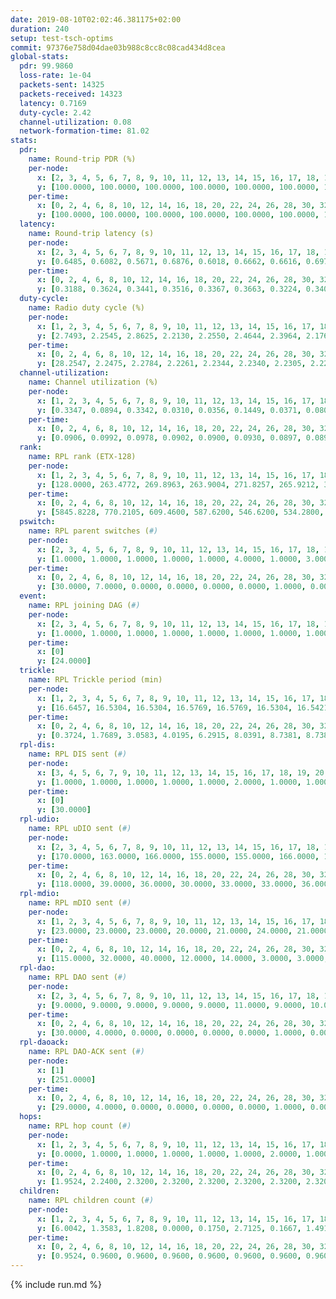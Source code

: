 ```yaml
---
date: 2019-08-10T02:02:46.381175+02:00
duration: 240
setup: test-tsch-optims
commit: 97376e758d04dae03b988c8cc8c08cad434d8cea
global-stats:
  pdr: 99.9860
  loss-rate: 1e-04
  packets-sent: 14325
  packets-received: 14323
  latency: 0.7169
  duty-cycle: 2.42
  channel-utilization: 0.08
  network-formation-time: 81.02
stats:
  pdr:
    name: Round-trip PDR (%)
    per-node:
      x: [2, 3, 4, 5, 6, 7, 8, 9, 10, 11, 12, 13, 14, 15, 16, 17, 18, 19, 20, 21, 22, 23, 24, 25]
      y: [100.0000, 100.0000, 100.0000, 100.0000, 100.0000, 100.0000, 100.0000, 100.0000, 100.0000, 100.0000, 100.0000, 100.0000, 100.0000, 100.0000, 100.0000, 100.0000, 99.8395, 100.0000, 100.0000, 100.0000, 100.0000, 100.0000, 100.0000, 99.8322]
    per-time:
      x: [0, 2, 4, 6, 8, 10, 12, 14, 16, 18, 20, 22, 24, 26, 28, 30, 32, 34, 36, 38, 40, 42, 44, 46, 48, 50, 52, 54, 56, 58, 60, 62, 64, 66, 68, 70, 72, 74, 76, 78, 80, 82, 84, 86, 88, 90, 92, 94, 96, 98, 100, 102, 104, 106, 108, 110, 112, 114, 116, 118, 120, 122, 124, 126, 128, 130, 132, 134, 136, 138, 140, 142, 144, 146, 148, 150, 152, 154, 156, 158, 160, 162, 164, 166, 168, 170, 172, 174, 176, 178, 180, 182, 184, 186, 188, 190, 192, 194, 196, 198, 200, 202, 204, 206, 208, 210, 212, 214, 216, 218, 220, 222, 224, 226, 228, 230, 232, 234, 236, 238, 240]
      y: [100.0000, 100.0000, 100.0000, 100.0000, 100.0000, 100.0000, 100.0000, 99.1667, 100.0000, 100.0000, 100.0000, 100.0000, 100.0000, 100.0000, 100.0000, 100.0000, 100.0000, 100.0000, 100.0000, 100.0000, 100.0000, 100.0000, 100.0000, 100.0000, 100.0000, 100.0000, 100.0000, 100.0000, 100.0000, 100.0000, 100.0000, 100.0000, 100.0000, 100.0000, 100.0000, 100.0000, 100.0000, 100.0000, 100.0000, 100.0000, 100.0000, 100.0000, 100.0000, 100.0000, 100.0000, 100.0000, 100.0000, 100.0000, 100.0000, 100.0000, 100.0000, 100.0000, 100.0000, 100.0000, 100.0000, 100.0000, 100.0000, 100.0000, 100.0000, 100.0000, 100.0000, 100.0000, 100.0000, 100.0000, 100.0000, 100.0000, 100.0000, 100.0000, 100.0000, 100.0000, 100.0000, 100.0000, 100.0000, 100.0000, 100.0000, 100.0000, 100.0000, 100.0000, 100.0000, 100.0000, 100.0000, 100.0000, 100.0000, 100.0000, 100.0000, 100.0000, 100.0000, 100.0000, 100.0000, 100.0000, 100.0000, 100.0000, 100.0000, 100.0000, 100.0000, 100.0000, 100.0000, 100.0000, 100.0000, 100.0000, 100.0000, 100.0000, 100.0000, 100.0000, 100.0000, 100.0000, 100.0000, 100.0000, 100.0000, 100.0000, 100.0000, 100.0000, 100.0000, 99.1667, 100.0000, 100.0000, 100.0000, 100.0000, 100.0000, 100.0000, null]
  latency:
    name: Round-trip latency (s)
    per-node:
      x: [2, 3, 4, 5, 6, 7, 8, 9, 10, 11, 12, 13, 14, 15, 16, 17, 18, 19, 20, 21, 22, 23, 24, 25]
      y: [0.6485, 0.6082, 0.5671, 0.6876, 0.6018, 0.6662, 0.6616, 0.6976, 0.6348, 0.6614, 0.6665, 0.6917, 0.7312, 0.7027, 0.6852, 0.7770, 0.8099, 0.7492, 0.7196, 0.7764, 0.7305, 0.8740, 0.8984, 0.9516]
    per-time:
      x: [0, 2, 4, 6, 8, 10, 12, 14, 16, 18, 20, 22, 24, 26, 28, 30, 32, 34, 36, 38, 40, 42, 44, 46, 48, 50, 52, 54, 56, 58, 60, 62, 64, 66, 68, 70, 72, 74, 76, 78, 80, 82, 84, 86, 88, 90, 92, 94, 96, 98, 100, 102, 104, 106, 108, 110, 112, 114, 116, 118, 120, 122, 124, 126, 128, 130, 132, 134, 136, 138, 140, 142, 144, 146, 148, 150, 152, 154, 156, 158, 160, 162, 164, 166, 168, 170, 172, 174, 176, 178, 180, 182, 184, 186, 188, 190, 192, 194, 196, 198, 200, 202, 204, 206, 208, 210, 212, 214, 216, 218, 220, 222, 224, 226, 228, 230, 232, 234, 236, 238, 240]
      y: [0.3188, 0.3624, 0.3441, 0.3516, 0.3367, 0.3663, 0.3224, 0.3401, 0.3104, 0.3170, 0.3301, 0.3404, 0.3170, 0.3503, 0.3109, 0.3191, 0.3127, 0.3135, 0.3105, 0.3251, 0.3442, 0.3149, 0.3257, 0.2950, 0.3150, 0.3339, 0.3251, 0.3321, 0.3356, 0.3193, 0.3268, 0.3244, 0.3233, 0.3294, 0.3115, 0.3127, 0.3286, 0.3324, 0.3065, 0.3179, 0.3297, 0.3323, 0.3510, 0.3362, 0.3482, 0.3549, 0.3240, 0.3765, 0.3031, 0.3085, 0.3260, 0.3208, 0.3349, 0.4764, 0.5593, 0.5101, 0.3565, 0.3379, 0.3887, 0.5905, 0.8696, 0.6392, 0.5453, 0.4457, 0.3423, 0.6512, 1.0923, 0.8218, 0.5745, 0.5098, 0.4674, 0.6376, 1.2552, 1.2680, 1.0549, 0.7661, 0.6257, 0.7676, 1.2668, 1.2603, 1.2558, 1.2190, 1.0123, 0.9530, 1.2395, 1.2694, 1.2752, 1.2457, 1.2903, 1.2230, 1.2571, 1.2695, 1.2866, 1.2670, 1.2680, 1.2763, 1.2757, 1.2751, 1.2677, 1.2618, 1.2671, 1.2736, 1.2508, 1.2747, 1.2585, 1.2716, 1.2688, 1.2570, 1.2263, 1.2495, 1.2527, 1.2565, 1.2624, 1.2596, 1.2567, 1.2531, 1.2617, 1.2695, 1.2677, 1.2830, null]
  duty-cycle:
    name: Radio duty cycle (%)
    per-node:
      x: [1, 2, 3, 4, 5, 6, 7, 8, 9, 10, 11, 12, 13, 14, 15, 16, 17, 18, 19, 20, 21, 22, 23, 24, 25]
      y: [2.7493, 2.2545, 2.8625, 2.2130, 2.2550, 2.4644, 2.3964, 2.1767, 2.3493, 2.2641, 2.2877, 2.1487, 2.4262, 2.3491, 2.3172, 2.8441, 2.4195, 2.4321, 2.4572, 2.6144, 2.3923, 2.5611, 2.4064, 2.4417, 2.4046]
    per-time:
      x: [0, 2, 4, 6, 8, 10, 12, 14, 16, 18, 20, 22, 24, 26, 28, 30, 32, 34, 36, 38, 40, 42, 44, 46, 48, 50, 52, 54, 56, 58, 60, 62, 64, 66, 68, 70, 72, 74, 76, 78, 80, 82, 84, 86, 88, 90, 92, 94, 96, 98, 100, 102, 104, 106, 108, 110, 112, 114, 116, 118, 120, 122, 124, 126, 128, 130, 132, 134, 136, 138, 140, 142, 144, 146, 148, 150, 152, 154, 156, 158, 160, 162, 164, 166, 168, 170, 172, 174, 176, 178, 180, 182, 184, 186, 188, 190, 192, 194, 196, 198, 200, 202, 204, 206, 208, 210, 212, 214, 216, 218, 220, 222, 224, 226, 228, 230, 232, 234, 236, 238]
      y: [28.2547, 2.2475, 2.2784, 2.2261, 2.2344, 2.2340, 2.2305, 2.2242, 2.2106, 2.2058, 2.2072, 2.2110, 2.2121, 2.2089, 2.2484, 2.2136, 2.2206, 2.2052, 2.1863, 2.2149, 2.2203, 2.2084, 2.2053, 2.1994, 2.2002, 2.2100, 2.2111, 2.2152, 2.2296, 2.2233, 2.1958, 2.1997, 2.2141, 2.2132, 2.2151, 2.1929, 2.2074, 2.1963, 2.2008, 2.2036, 2.2207, 2.2077, 2.2121, 2.2079, 2.2065, 2.2099, 2.2189, 2.2007, 2.2173, 2.1855, 2.2058, 2.1860, 2.1873, 2.2033, 2.1945, 2.2068, 2.2015, 2.2320, 2.2123, 2.2116, 2.1938, 2.2030, 2.1846, 2.2071, 2.2031, 2.1763, 2.1891, 2.2167, 2.2125, 2.2279, 2.2042, 2.1978, 2.1630, 2.1869, 2.1984, 2.2077, 2.1958, 2.1891, 2.1970, 2.1835, 2.1840, 2.1804, 2.1890, 2.1914, 2.1853, 2.1890, 2.2057, 2.1844, 2.1944, 2.2139, 2.1881, 2.1869, 2.1896, 2.1993, 2.1957, 2.1893, 2.1931, 2.1900, 2.2064, 2.1981, 2.1912, 2.1938, 2.1943, 2.1908, 2.2164, 2.1892, 2.1859, 2.1823, 2.1576, 2.1878, 2.1811, 2.1807, 2.1773, 2.1989, 2.2008, 2.1775, 2.1915, 2.1935, 2.2006, 2.1928]
  channel-utilization:
    name: Channel utilization (%)
    per-node:
      x: [1, 2, 3, 4, 5, 6, 7, 8, 9, 10, 11, 12, 13, 14, 15, 16, 17, 18, 19, 20, 21, 22, 23, 24, 25]
      y: [0.3347, 0.0894, 0.3342, 0.0310, 0.0356, 0.1449, 0.0371, 0.0808, 0.0305, 0.0460, 0.0379, 0.0344, 0.0561, 0.0316, 0.0582, 0.2682, 0.0637, 0.0551, 0.0343, 0.0805, 0.0346, 0.0817, 0.0313, 0.0371, 0.0321]
    per-time:
      x: [0, 2, 4, 6, 8, 10, 12, 14, 16, 18, 20, 22, 24, 26, 28, 30, 32, 34, 36, 38, 40, 42, 44, 46, 48, 50, 52, 54, 56, 58, 60, 62, 64, 66, 68, 70, 72, 74, 76, 78, 80, 82, 84, 86, 88, 90, 92, 94, 96, 98, 100, 102, 104, 106, 108, 110, 112, 114, 116, 118, 120, 122, 124, 126, 128, 130, 132, 134, 136, 138, 140, 142, 144, 146, 148, 150, 152, 154, 156, 158, 160, 162, 164, 166, 168, 170, 172, 174, 176, 178, 180, 182, 184, 186, 188, 190, 192, 194, 196, 198, 200, 202, 204, 206, 208, 210, 212, 214, 216, 218, 220, 222, 224, 226, 228, 230, 232, 234, 236, 238]
      y: [0.0906, 0.0992, 0.0978, 0.0902, 0.0900, 0.0930, 0.0897, 0.0896, 0.0841, 0.0848, 0.0853, 0.0851, 0.0863, 0.0859, 0.0989, 0.0871, 0.0860, 0.0839, 0.0779, 0.0876, 0.0917, 0.0847, 0.0860, 0.0813, 0.0823, 0.0865, 0.0864, 0.0867, 0.0922, 0.0892, 0.0846, 0.0818, 0.0877, 0.0866, 0.0864, 0.0822, 0.0825, 0.0827, 0.0845, 0.0861, 0.0884, 0.0868, 0.0865, 0.0860, 0.0860, 0.0868, 0.0870, 0.0843, 0.0904, 0.0790, 0.0871, 0.0771, 0.0806, 0.0868, 0.0834, 0.0853, 0.0871, 0.0921, 0.0852, 0.0844, 0.0828, 0.0834, 0.0790, 0.0857, 0.0856, 0.0762, 0.0810, 0.0888, 0.0860, 0.0903, 0.0853, 0.0835, 0.0734, 0.0804, 0.0836, 0.0852, 0.0804, 0.0813, 0.0824, 0.0778, 0.0800, 0.0782, 0.0804, 0.0808, 0.0790, 0.0793, 0.0834, 0.0789, 0.0821, 0.0880, 0.0793, 0.0810, 0.0815, 0.0835, 0.0814, 0.0808, 0.0824, 0.0798, 0.0889, 0.0821, 0.0810, 0.0827, 0.0809, 0.0836, 0.0847, 0.0814, 0.0767, 0.0786, 0.0708, 0.0805, 0.0776, 0.0776, 0.0770, 0.0837, 0.0850, 0.0776, 0.0823, 0.0820, 0.0825, 0.0796]
  rank:
    name: RPL rank (ETX-128)
    per-node:
      x: [1, 2, 3, 4, 5, 6, 7, 8, 9, 10, 11, 12, 13, 14, 15, 16, 17, 18, 19, 20, 21, 22, 23, 24, 25]
      y: [128.0000, 263.4772, 269.8963, 263.9004, 271.8257, 265.9212, 398.7746, 271.9668, 476.0823, 408.7645, 425.5738, 406.8988, 440.4074, 588.6048, 469.2551, 416.0747, 547.2932, 713.1811, 860.0289, 558.2167, 942.0803, 849.0453, 977.1429, 988.9303, 1056.9098]
    per-time:
      x: [0, 2, 4, 6, 8, 10, 12, 14, 16, 18, 20, 22, 24, 26, 28, 30, 32, 34, 36, 38, 40, 42, 44, 46, 48, 50, 52, 54, 56, 58, 60, 62, 64, 66, 68, 70, 72, 74, 76, 78, 80, 82, 84, 86, 88, 90, 92, 94, 96, 98, 100, 102, 104, 106, 108, 110, 112, 114, 116, 118, 120, 122, 124, 126, 128, 130, 132, 134, 136, 138, 140, 142, 144, 146, 148, 150, 152, 154, 156, 158, 160, 162, 164, 166, 168, 170, 172, 174, 176, 178, 180, 182, 184, 186, 188, 190, 192, 194, 196, 198, 200, 202, 204, 206, 208, 210, 212, 214, 216, 218, 220, 222, 224, 226, 228, 230, 232, 234, 236, 238]
      y: [5845.8228, 770.2105, 609.4600, 587.6200, 546.6200, 534.2800, 541.1569, 542.0800, 539.0400, 492.4902, 482.6200, 483.5600, 482.8600, 486.5200, 498.3400, 498.5098, 489.1200, 496.3400, 498.8400, 498.5577, 482.3529, 487.7255, 483.0196, 469.6200, 462.0200, 458.0000, 457.3725, 450.3800, 456.2600, 460.1400, 452.8654, 446.6200, 451.8800, 450.9200, 452.3000, 460.6471, 454.0000, 448.0400, 445.3269, 451.8269, 445.0800, 466.7000, 476.9000, 487.2000, 485.2000, 478.3529, 487.7091, 471.1200, 470.1887, 466.3000, 468.3600, 463.3400, 459.6800, 458.7200, 462.8077, 453.7647, 458.6200, 463.0784, 454.3200, 451.0800, 444.9000, 446.4200, 445.7400, 450.5800, 453.9038, 447.0600, 442.9804, 445.1000, 436.0000, 437.4800, 439.6731, 432.4200, 434.7000, 435.0400, 434.1961, 433.8800, 429.2600, 430.0392, 431.2600, 432.4400, 430.4400, 430.3600, 429.9400, 428.5294, 428.7200, 438.1600, 439.2800, 437.6600, 440.3922, 443.3800, 441.6154, 438.2308, 444.8600, 448.9216, 446.0800, 449.3600, 455.5000, 451.2000, 449.7800, 449.5294, 443.3725, 440.7255, 440.6000, 442.5200, 447.6275, 436.9600, 438.0200, 439.4600, 442.6000, 434.0577, 428.5000, 429.5000, 440.8800, 447.8235, 444.6154, 430.2600, 433.9200, 434.7647, 432.8600, 440.0000]
  pswitch:
    name: RPL parent switches (#)
    per-node:
      x: [2, 3, 4, 5, 6, 7, 8, 9, 10, 11, 12, 13, 14, 15, 16, 17, 18, 19, 20, 21, 22, 23, 24, 25]
      y: [1.0000, 1.0000, 1.0000, 1.0000, 1.0000, 4.0000, 1.0000, 3.0000, 2.0000, 4.0000, 7.0000, 3.0000, 8.0000, 3.0000, 1.0000, 9.0000, 14.0000, 2.0000, 1.0000, 9.0000, 3.0000, 5.0000, 4.0000, 4.0000]
    per-time:
      x: [0, 2, 4, 6, 8, 10, 12, 14, 16, 18, 20, 22, 24, 26, 28, 30, 32, 34, 36, 38, 40, 42, 44, 46, 48, 50, 52, 54, 56, 58, 60, 62, 64, 66, 68, 70, 72, 74, 76, 78, 80, 82, 84, 86, 88, 90, 92, 94, 96, 98, 100, 102, 104, 106, 108, 110, 112, 114, 116, 118, 120, 122, 124, 126, 128, 130, 132, 134, 136, 138, 140, 142, 144, 146, 148, 150, 152, 154, 156, 158, 160, 162, 164, 166, 168, 170, 172, 174, 176, 178, 180, 182, 184, 186, 188, 190, 192, 194, 196, 198, 200, 202, 204, 206, 208, 210, 212, 214, 216, 218, 220, 222, 224, 226, 228, 230, 232, 234, 236, 238]
      y: [30.0000, 7.0000, 0.0000, 0.0000, 0.0000, 0.0000, 1.0000, 0.0000, 0.0000, 1.0000, 0.0000, 0.0000, 0.0000, 0.0000, 0.0000, 1.0000, 0.0000, 0.0000, 0.0000, 2.0000, 1.0000, 1.0000, 1.0000, 0.0000, 0.0000, 0.0000, 1.0000, 0.0000, 0.0000, 0.0000, 2.0000, 0.0000, 0.0000, 0.0000, 0.0000, 1.0000, 0.0000, 0.0000, 2.0000, 2.0000, 0.0000, 0.0000, 0.0000, 0.0000, 0.0000, 1.0000, 5.0000, 0.0000, 3.0000, 0.0000, 0.0000, 0.0000, 0.0000, 0.0000, 2.0000, 1.0000, 0.0000, 1.0000, 0.0000, 0.0000, 0.0000, 0.0000, 0.0000, 0.0000, 2.0000, 0.0000, 1.0000, 0.0000, 1.0000, 0.0000, 2.0000, 0.0000, 0.0000, 0.0000, 1.0000, 0.0000, 0.0000, 1.0000, 0.0000, 0.0000, 0.0000, 0.0000, 0.0000, 1.0000, 0.0000, 0.0000, 0.0000, 0.0000, 1.0000, 0.0000, 2.0000, 2.0000, 0.0000, 1.0000, 0.0000, 0.0000, 0.0000, 0.0000, 0.0000, 1.0000, 1.0000, 1.0000, 0.0000, 0.0000, 1.0000, 0.0000, 0.0000, 0.0000, 0.0000, 2.0000, 0.0000, 0.0000, 0.0000, 1.0000, 2.0000, 0.0000, 0.0000, 1.0000, 0.0000, 1.0000]
  event:
    name: RPL joining DAG (#)
    per-node:
      x: [2, 3, 4, 5, 6, 7, 8, 9, 10, 11, 12, 13, 14, 15, 16, 17, 18, 19, 20, 21, 22, 23, 24, 25]
      y: [1.0000, 1.0000, 1.0000, 1.0000, 1.0000, 1.0000, 1.0000, 1.0000, 1.0000, 1.0000, 1.0000, 1.0000, 1.0000, 1.0000, 1.0000, 1.0000, 1.0000, 1.0000, 1.0000, 1.0000, 1.0000, 1.0000, 1.0000, 1.0000]
    per-time:
      x: [0]
      y: [24.0000]
  trickle:
    name: RPL Trickle period (min)
    per-node:
      x: [1, 2, 3, 4, 5, 6, 7, 8, 9, 10, 11, 12, 13, 14, 15, 16, 17, 18, 19, 20, 21, 22, 23, 24, 25]
      y: [16.6457, 16.5304, 16.5304, 16.5769, 16.5769, 16.5304, 16.5421, 16.5950, 16.5306, 16.5344, 16.5421, 16.4763, 16.5382, 16.5519, 16.5382, 16.5228, 16.2338, 15.9352, 16.5267, 16.5914, 16.1570, 16.2250, 16.5384, 16.5345, 16.5345]
    per-time:
      x: [0, 2, 4, 6, 8, 10, 12, 14, 16, 18, 20, 22, 24, 26, 28, 30, 32, 34, 36, 38, 40, 42, 44, 46, 48, 50, 52, 54, 56, 58, 60, 62, 64, 66, 68, 70, 72, 74, 76, 78, 80, 82, 84, 86, 88, 90, 92, 94, 96, 98, 100, 102, 104, 106, 108, 110, 112, 114, 116, 118, 120, 122, 124, 126, 128, 130, 132, 134, 136, 138, 140, 142, 144, 146, 148, 150, 152, 154, 156, 158, 160, 162, 164, 166, 168, 170, 172, 174, 176, 178, 180, 182, 184, 186, 188, 190, 192, 194, 196, 198, 200, 202, 204, 206, 208, 210, 212, 214, 216, 218, 220, 222, 224, 226, 228, 230, 232, 234, 236, 238]
      y: [0.3724, 1.7689, 3.0583, 4.0195, 6.2915, 8.0391, 8.7381, 8.7381, 9.4372, 15.9342, 16.7772, 17.4763, 17.4763, 17.4763, 17.4763, 17.4763, 17.4763, 17.4763, 17.4763, 17.4763, 17.4763, 17.4763, 17.4763, 17.4763, 17.4763, 17.4763, 17.4763, 17.4763, 17.4763, 17.4763, 17.4763, 17.4763, 17.4763, 17.4763, 17.4763, 17.4763, 17.4763, 17.4763, 17.4763, 17.4763, 17.4763, 17.4763, 17.4763, 17.4763, 17.4763, 17.4763, 17.4763, 17.4763, 17.4763, 17.4763, 17.4763, 17.4763, 17.4763, 17.4763, 17.4763, 17.4763, 17.4763, 17.4763, 17.4763, 17.4763, 17.4763, 17.4763, 17.4763, 17.4763, 17.4763, 17.4763, 17.4763, 17.4763, 17.4763, 17.4763, 17.4763, 17.4763, 17.4763, 17.4763, 17.4763, 17.4763, 17.4763, 17.4763, 17.4763, 17.4763, 17.4763, 17.4763, 17.4763, 17.4763, 17.4763, 17.4763, 17.4763, 17.4763, 17.4763, 17.4763, 17.4763, 17.4763, 17.4763, 17.4763, 17.4763, 17.4763, 17.4763, 17.4763, 17.4763, 17.4763, 17.4763, 17.4763, 17.4763, 17.4763, 17.4763, 17.4763, 17.4763, 17.4763, 17.4763, 17.4763, 17.4763, 17.4763, 17.4763, 17.4763, 17.4763, 17.4763, 17.4763, 17.4763, 17.4763, 17.4763]
  rpl-dis:
    name: RPL DIS sent (#)
    per-node:
      x: [3, 4, 5, 6, 7, 9, 10, 11, 12, 13, 14, 15, 16, 17, 18, 19, 20, 21, 22, 23, 24, 25]
      y: [1.0000, 1.0000, 1.0000, 1.0000, 1.0000, 2.0000, 1.0000, 1.0000, 1.0000, 1.0000, 2.0000, 1.0000, 2.0000, 2.0000, 1.0000, 1.0000, 2.0000, 1.0000, 2.0000, 2.0000, 1.0000, 2.0000]
    per-time:
      x: [0]
      y: [30.0000]
  rpl-udio:
    name: RPL uDIO sent (#)
    per-node:
      x: [2, 3, 4, 5, 6, 7, 8, 9, 10, 11, 12, 13, 14, 15, 16, 17, 18, 19, 20, 21, 22, 23, 24, 25]
      y: [170.0000, 163.0000, 166.0000, 155.0000, 155.0000, 166.0000, 168.0000, 163.0000, 167.0000, 169.0000, 163.0000, 169.0000, 169.0000, 165.0000, 137.0000, 169.0000, 170.0000, 170.0000, 167.0000, 166.0000, 170.0000, 161.0000, 168.0000, 167.0000]
    per-time:
      x: [0, 2, 4, 6, 8, 10, 12, 14, 16, 18, 20, 22, 24, 26, 28, 30, 32, 34, 36, 38, 40, 42, 44, 46, 48, 50, 52, 54, 56, 58, 60, 62, 64, 66, 68, 70, 72, 74, 76, 78, 80, 82, 84, 86, 88, 90, 92, 94, 96, 98, 100, 102, 104, 106, 108, 110, 112, 114, 116, 118, 120, 122, 124, 126, 128, 130, 132, 134, 136, 138, 140, 142, 144, 146, 148, 150, 152, 154, 156, 158, 160, 162, 164, 166, 168, 170, 172, 174, 176, 178, 180, 182, 184, 186, 188, 190, 192, 194, 196, 198, 200, 202, 204, 206, 208, 210, 212, 214, 216, 218, 220, 222, 224, 226, 228, 230, 232, 234, 236, 238, 240]
      y: [118.0000, 39.0000, 36.0000, 30.0000, 33.0000, 33.0000, 36.0000, 31.0000, 40.0000, 27.0000, 32.0000, 34.0000, 31.0000, 34.0000, 30.0000, 33.0000, 35.0000, 32.0000, 29.0000, 31.0000, 35.0000, 30.0000, 33.0000, 32.0000, 34.0000, 35.0000, 27.0000, 26.0000, 34.0000, 31.0000, 34.0000, 30.0000, 30.0000, 34.0000, 29.0000, 35.0000, 28.0000, 38.0000, 38.0000, 31.0000, 33.0000, 40.0000, 30.0000, 29.0000, 30.0000, 38.0000, 35.0000, 28.0000, 31.0000, 32.0000, 37.0000, 22.0000, 31.0000, 32.0000, 36.0000, 32.0000, 31.0000, 30.0000, 36.0000, 29.0000, 33.0000, 32.0000, 34.0000, 28.0000, 31.0000, 31.0000, 28.0000, 33.0000, 34.0000, 29.0000, 36.0000, 30.0000, 32.0000, 27.0000, 38.0000, 30.0000, 32.0000, 30.0000, 34.0000, 32.0000, 36.0000, 32.0000, 32.0000, 34.0000, 33.0000, 35.0000, 26.0000, 32.0000, 29.0000, 27.0000, 35.0000, 29.0000, 38.0000, 30.0000, 36.0000, 28.0000, 35.0000, 33.0000, 34.0000, 35.0000, 31.0000, 35.0000, 31.0000, 29.0000, 33.0000, 28.0000, 32.0000, 35.0000, 26.0000, 34.0000, 33.0000, 31.0000, 32.0000, 34.0000, 32.0000, 32.0000, 33.0000, 32.0000, 28.0000, 34.0000, 5.0000]
  rpl-mdio:
    name: RPL mDIO sent (#)
    per-node:
      x: [1, 2, 3, 4, 5, 6, 7, 8, 9, 10, 11, 12, 13, 14, 15, 16, 17, 18, 19, 20, 21, 22, 23, 24, 25]
      y: [23.0000, 23.0000, 23.0000, 20.0000, 21.0000, 24.0000, 21.0000, 20.0000, 21.0000, 20.0000, 20.0000, 23.0000, 22.0000, 20.0000, 21.0000, 21.0000, 26.0000, 28.0000, 20.0000, 20.0000, 25.0000, 26.0000, 20.0000, 21.0000, 21.0000]
    per-time:
      x: [0, 2, 4, 6, 8, 10, 12, 14, 16, 18, 20, 22, 24, 26, 28, 30, 32, 34, 36, 38, 40, 42, 44, 46, 48, 50, 52, 54, 56, 58, 60, 62, 64, 66, 68, 70, 72, 74, 76, 78, 80, 82, 84, 86, 88, 90, 92, 94, 96, 98, 100, 102, 104, 106, 108, 110, 112, 114, 116, 118, 120, 122, 124, 126, 128, 130, 132, 134, 136, 138, 140, 142, 144, 146, 148, 150, 152, 154, 156, 158, 160, 162, 164, 166, 168, 170, 172, 174, 176, 178, 180, 182, 184, 186, 188, 190, 192, 194, 196, 198, 200, 202, 204, 206, 208, 210, 212, 214, 216, 218, 220, 222, 224, 226, 228, 230, 232, 234, 236, 238]
      y: [115.0000, 32.0000, 40.0000, 12.0000, 14.0000, 3.0000, 3.0000, 9.0000, 10.0000, 4.0000, 0.0000, 0.0000, 0.0000, 2.0000, 5.0000, 4.0000, 9.0000, 4.0000, 1.0000, 0.0000, 0.0000, 0.0000, 3.0000, 6.0000, 6.0000, 4.0000, 5.0000, 1.0000, 0.0000, 0.0000, 3.0000, 2.0000, 6.0000, 5.0000, 5.0000, 2.0000, 2.0000, 0.0000, 0.0000, 1.0000, 5.0000, 5.0000, 8.0000, 5.0000, 1.0000, 0.0000, 0.0000, 0.0000, 4.0000, 6.0000, 6.0000, 4.0000, 4.0000, 0.0000, 1.0000, 0.0000, 0.0000, 6.0000, 6.0000, 6.0000, 4.0000, 1.0000, 2.0000, 0.0000, 0.0000, 1.0000, 4.0000, 5.0000, 5.0000, 8.0000, 2.0000, 0.0000, 0.0000, 0.0000, 4.0000, 5.0000, 8.0000, 3.0000, 4.0000, 1.0000, 0.0000, 0.0000, 0.0000, 3.0000, 4.0000, 7.0000, 8.0000, 1.0000, 2.0000, 0.0000, 0.0000, 1.0000, 3.0000, 4.0000, 8.0000, 5.0000, 2.0000, 2.0000, 0.0000, 0.0000, 2.0000, 5.0000, 6.0000, 5.0000, 5.0000, 2.0000, 0.0000, 0.0000, 0.0000, 4.0000, 6.0000, 6.0000, 3.0000, 4.0000, 2.0000, 0.0000, 0.0000, 0.0000, 6.0000, 2.0000]
  rpl-dao:
    name: RPL DAO sent (#)
    per-node:
      x: [2, 3, 4, 5, 6, 7, 8, 9, 10, 11, 12, 13, 14, 15, 16, 17, 18, 19, 20, 21, 22, 23, 24, 25]
      y: [9.0000, 9.0000, 9.0000, 9.0000, 9.0000, 11.0000, 9.0000, 10.0000, 9.0000, 10.0000, 12.0000, 11.0000, 12.0000, 10.0000, 9.0000, 13.0000, 16.0000, 10.0000, 9.0000, 13.0000, 10.0000, 12.0000, 10.0000, 11.0000]
    per-time:
      x: [0, 2, 4, 6, 8, 10, 12, 14, 16, 18, 20, 22, 24, 26, 28, 30, 32, 34, 36, 38, 40, 42, 44, 46, 48, 50, 52, 54, 56, 58, 60, 62, 64, 66, 68, 70, 72, 74, 76, 78, 80, 82, 84, 86, 88, 90, 92, 94, 96, 98, 100, 102, 104, 106, 108, 110, 112, 114, 116, 118, 120, 122, 124, 126, 128, 130, 132, 134, 136, 138, 140, 142, 144, 146, 148, 150, 152, 154, 156, 158, 160, 162, 164, 166, 168, 170, 172, 174, 176, 178, 180, 182, 184, 186, 188, 190, 192, 194, 196, 198, 200, 202, 204, 206, 208, 210, 212, 214, 216, 218, 220, 222, 224, 226, 228, 230, 232, 234, 236, 238]
      y: [30.0000, 4.0000, 0.0000, 0.0000, 0.0000, 0.0000, 1.0000, 0.0000, 0.0000, 1.0000, 0.0000, 0.0000, 0.0000, 0.0000, 20.0000, 1.0000, 2.0000, 0.0000, 0.0000, 2.0000, 2.0000, 1.0000, 1.0000, 1.0000, 0.0000, 0.0000, 1.0000, 0.0000, 16.0000, 0.0000, 4.0000, 0.0000, 0.0000, 1.0000, 1.0000, 2.0000, 1.0000, 1.0000, 2.0000, 2.0000, 1.0000, 0.0000, 9.0000, 3.0000, 2.0000, 1.0000, 4.0000, 0.0000, 4.0000, 0.0000, 0.0000, 0.0000, 2.0000, 1.0000, 2.0000, 1.0000, 4.0000, 7.0000, 0.0000, 2.0000, 1.0000, 1.0000, 3.0000, 0.0000, 2.0000, 0.0000, 3.0000, 0.0000, 3.0000, 0.0000, 2.0000, 10.0000, 0.0000, 1.0000, 2.0000, 2.0000, 1.0000, 1.0000, 0.0000, 0.0000, 2.0000, 1.0000, 2.0000, 2.0000, 2.0000, 8.0000, 1.0000, 1.0000, 2.0000, 3.0000, 3.0000, 2.0000, 1.0000, 1.0000, 0.0000, 1.0000, 1.0000, 0.0000, 1.0000, 7.0000, 4.0000, 2.0000, 2.0000, 1.0000, 3.0000, 1.0000, 1.0000, 0.0000, 0.0000, 3.0000, 1.0000, 0.0000, 1.0000, 5.0000, 7.0000, 1.0000, 3.0000, 2.0000, 0.0000, 2.0000]
  rpl-daoack:
    name: RPL DAO-ACK sent (#)
    per-node:
      x: [1]
      y: [251.0000]
    per-time:
      x: [0, 2, 4, 6, 8, 10, 12, 14, 16, 18, 20, 22, 24, 26, 28, 30, 32, 34, 36, 38, 40, 42, 44, 46, 48, 50, 52, 54, 56, 58, 60, 62, 64, 66, 68, 70, 72, 74, 76, 78, 80, 82, 84, 86, 88, 90, 92, 94, 96, 98, 100, 102, 104, 106, 108, 110, 112, 114, 116, 118, 120, 122, 124, 126, 128, 130, 132, 134, 136, 138, 140, 142, 144, 146, 148, 150, 152, 154, 156, 158, 160, 162, 164, 166, 168, 170, 172, 174, 176, 178, 180, 182, 184, 186, 188, 190, 192, 194, 196, 198, 200, 202, 204, 206, 208, 210, 212, 214, 216, 218, 220, 222, 224, 226, 228, 230, 232, 234, 236, 238]
      y: [29.0000, 4.0000, 0.0000, 0.0000, 0.0000, 0.0000, 1.0000, 0.0000, 0.0000, 1.0000, 0.0000, 0.0000, 0.0000, 0.0000, 20.0000, 1.0000, 2.0000, 0.0000, 0.0000, 2.0000, 2.0000, 1.0000, 1.0000, 1.0000, 0.0000, 0.0000, 1.0000, 0.0000, 16.0000, 0.0000, 4.0000, 0.0000, 0.0000, 1.0000, 1.0000, 2.0000, 1.0000, 1.0000, 2.0000, 2.0000, 1.0000, 0.0000, 9.0000, 3.0000, 2.0000, 1.0000, 4.0000, 0.0000, 4.0000, 0.0000, 0.0000, 0.0000, 2.0000, 1.0000, 2.0000, 1.0000, 4.0000, 7.0000, 0.0000, 2.0000, 2.0000, 0.0000, 3.0000, 0.0000, 2.0000, 0.0000, 3.0000, 0.0000, 3.0000, 0.0000, 2.0000, 10.0000, 0.0000, 1.0000, 2.0000, 2.0000, 1.0000, 1.0000, 0.0000, 0.0000, 1.0000, 2.0000, 2.0000, 2.0000, 2.0000, 8.0000, 1.0000, 1.0000, 2.0000, 3.0000, 3.0000, 2.0000, 1.0000, 1.0000, 0.0000, 1.0000, 1.0000, 0.0000, 1.0000, 7.0000, 4.0000, 2.0000, 2.0000, 2.0000, 2.0000, 1.0000, 1.0000, 0.0000, 0.0000, 3.0000, 1.0000, 0.0000, 1.0000, 5.0000, 7.0000, 1.0000, 3.0000, 2.0000, 0.0000, 2.0000]
  hops:
    name: RPL hop count (#)
    per-node:
      x: [1, 2, 3, 4, 5, 6, 7, 8, 9, 10, 11, 12, 13, 14, 15, 16, 17, 18, 19, 20, 21, 22, 23, 24, 25]
      y: [0.0000, 1.0000, 1.0000, 1.0000, 1.0000, 1.0000, 2.0000, 1.0000, 2.5649, 2.0000, 2.0000, 1.9958, 2.0000, 3.0000, 2.0542, 2.0000, 2.8208, 3.7458, 3.0000, 3.0000, 3.4644, 3.1381, 4.0000, 4.0544, 4.4561]
    per-time:
      x: [0, 2, 4, 6, 8, 10, 12, 14, 16, 18, 20, 22, 24, 26, 28, 30, 32, 34, 36, 38, 40, 42, 44, 46, 48, 50, 52, 54, 56, 58, 60, 62, 64, 66, 68, 70, 72, 74, 76, 78, 80, 82, 84, 86, 88, 90, 92, 94, 96, 98, 100, 102, 104, 106, 108, 110, 112, 114, 116, 118, 120, 122, 124, 126, 128, 130, 132, 134, 136, 138, 140, 142, 144, 146, 148, 150, 152, 154, 156, 158, 160, 162, 164, 166, 168, 170, 172, 174, 176, 178, 180, 182, 184, 186, 188, 190, 192, 194, 196, 198, 200, 202, 204, 206, 208, 210, 212, 214, 216, 218, 220, 222, 224, 226, 228, 230, 232, 234, 236, 238]
      y: [1.9524, 2.2400, 2.3200, 2.3200, 2.3200, 2.3200, 2.3200, 2.3200, 2.3200, 2.2800, 2.2400, 2.2400, 2.2400, 2.2400, 2.2400, 2.2400, 2.4000, 2.4000, 2.4000, 2.4000, 2.4000, 2.4000, 2.3800, 2.3600, 2.3600, 2.3600, 2.3600, 2.3600, 2.3600, 2.3600, 2.3600, 2.3600, 2.3600, 2.3600, 2.3600, 2.3600, 2.3600, 2.3600, 2.3800, 2.4000, 2.4000, 2.4000, 2.4000, 2.4000, 2.4000, 2.3600, 2.3400, 2.3200, 2.3200, 2.3200, 2.3200, 2.3200, 2.3200, 2.3200, 2.3200, 2.3600, 2.3600, 2.3400, 2.3200, 2.3200, 2.3200, 2.3200, 2.3200, 2.3200, 2.3200, 2.3200, 2.3200, 2.3200, 2.2800, 2.2800, 2.2600, 2.2400, 2.2400, 2.2400, 2.2400, 2.2400, 2.2400, 2.2400, 2.2400, 2.2400, 2.2400, 2.2400, 2.2400, 2.2400, 2.2400, 2.2400, 2.2400, 2.2400, 2.2400, 2.2400, 2.2400, 2.2400, 2.2400, 2.2400, 2.2400, 2.2400, 2.2400, 2.2400, 2.2400, 2.2400, 2.2400, 2.2400, 2.2400, 2.2400, 2.2400, 2.2400, 2.2400, 2.2400, 2.2400, 2.1600, 2.1600, 2.1600, 2.1600, 2.1600, 2.2000, 2.2400, 2.2400, 2.2400, 2.2400, 2.2400]
  children:
    name: RPL children count (#)
    per-node:
      x: [1, 2, 3, 4, 5, 6, 7, 8, 9, 10, 11, 12, 13, 14, 15, 16, 17, 18, 19, 20, 21, 22, 23, 24, 25]
      y: [6.0042, 1.3583, 1.8208, 0.0000, 0.1750, 2.7125, 0.1667, 1.4917, 0.0000, 0.5208, 0.1625, 0.0708, 0.4958, 0.0000, 0.6583, 3.9042, 0.5833, 0.6833, 0.0921, 1.2845, 0.0753, 1.5063, 0.0000, 0.2134, 0.0000]
    per-time:
      x: [0, 2, 4, 6, 8, 10, 12, 14, 16, 18, 20, 22, 24, 26, 28, 30, 32, 34, 36, 38, 40, 42, 44, 46, 48, 50, 52, 54, 56, 58, 60, 62, 64, 66, 68, 70, 72, 74, 76, 78, 80, 82, 84, 86, 88, 90, 92, 94, 96, 98, 100, 102, 104, 106, 108, 110, 112, 114, 116, 118, 120, 122, 124, 126, 128, 130, 132, 134, 136, 138, 140, 142, 144, 146, 148, 150, 152, 154, 156, 158, 160, 162, 164, 166, 168, 170, 172, 174, 176, 178, 180, 182, 184, 186, 188, 190, 192, 194, 196, 198, 200, 202, 204, 206, 208, 210, 212, 214, 216, 218, 220, 222, 224, 226, 228, 230, 232, 234, 236, 238]
      y: [0.9524, 0.9600, 0.9600, 0.9600, 0.9600, 0.9600, 0.9600, 0.9600, 0.9600, 0.9600, 0.9600, 0.9600, 0.9600, 0.9600, 0.9600, 0.9600, 0.9600, 0.9600, 0.9600, 0.9600, 0.9600, 0.9600, 0.9600, 0.9600, 0.9600, 0.9600, 0.9600, 0.9600, 0.9600, 0.9600, 0.9600, 0.9600, 0.9600, 0.9600, 0.9600, 0.9600, 0.9600, 0.9600, 0.9600, 0.9600, 0.9600, 0.9600, 0.9600, 0.9600, 0.9600, 0.9600, 0.9600, 0.9600, 0.9600, 0.9600, 0.9600, 0.9600, 0.9600, 0.9600, 0.9600, 0.9600, 0.9600, 0.9600, 0.9600, 0.9600, 0.9600, 0.9600, 0.9600, 0.9600, 0.9600, 0.9600, 0.9600, 0.9600, 0.9600, 0.9600, 0.9600, 0.9600, 0.9600, 0.9600, 0.9600, 0.9600, 0.9600, 0.9600, 0.9600, 0.9600, 0.9600, 0.9600, 0.9600, 0.9600, 0.9600, 0.9600, 0.9600, 0.9600, 0.9600, 0.9600, 0.9600, 0.9600, 0.9600, 0.9600, 0.9600, 0.9600, 0.9600, 0.9600, 0.9600, 0.9600, 0.9600, 0.9600, 0.9600, 0.9600, 0.9600, 0.9600, 0.9600, 0.9600, 0.9600, 0.9600, 0.9600, 0.9600, 0.9600, 0.9600, 0.9600, 0.9600, 0.9600, 0.9600, 0.9600, 0.9600]
---
```


{% include run.md %}
